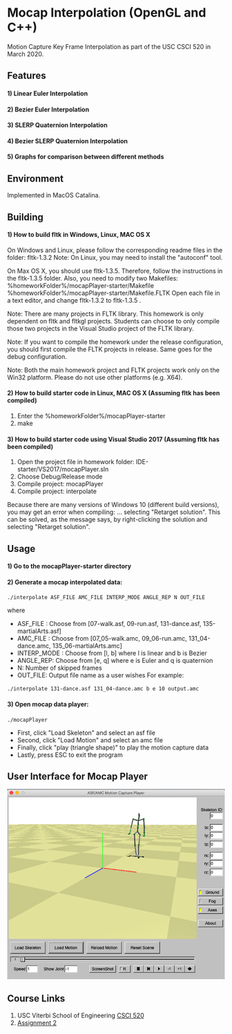 # Mocap Interpolation (OpenGL and C++)
Motion Capture Key Frame Interpolation as part of the USC CSCI 520 in March 2020.


## Features
#### 1) Linear Euler Interpolation
#### 2) Bezier Euler Interpolation
#### 3) SLERP Quaternion Interpolation
#### 4) Bezier SLERP Quaternion Interpolation
#### 5) Graphs for comparison between different methods


## Environment
Implemented in MacOS Catalina.


## Building
#### 1) How to build fltk in Windows, Linux, MAC OS X
On Windows and Linux, please follow the corresponding readme 
files in the folder: fltk-1.3.2
Note: On Linux, you may need to install the "autoconf" tool.

On Max OS X, you should use fltk-1.3.5. Therefore, follow
the instructions in the fltk-1.3.5 folder. Also, you need
to modify two Makefiles:
%homeworkFolder%/mocapPlayer-starter/Makefile
%homeworkFolder%/mocapPlayer-starter/Makefile.FLTK
Open each file in a text editor, and change fltk-1.3.2 to fltk-1.3.5 .

Note: There are many projects in FLTK library. This homework
is only dependent on fltk and fltkgl projects. Students can choose 
to only compile those two projects in the Visual Studio project 
of the FLTK library.

Note: If you want to compile the homework under the release 
configuration, you should first compile the FLTK projects in release. 
Same goes for the debug configuration.

Note: Both the main homework project and FLTK projects work only 
on the Win32 platform. Please do not use other platforms (e.g. X64).

#### 2) How to build starter code in Linux, MAC OS X (Assuming fltk has been compiled)
1) Enter the %homeworkFolder%/mocapPlayer-starter
2) make

#### 3) How to build starter code using Visual Studio 2017 (Assuming fltk has been compiled)
1) Open the project file in homework folder: IDE-starter/VS2017/mocapPlayer.sln
2) Choose Debug/Release mode
3) Compile project: mocapPlayer
4) Compile project: interpolate

Because there are many versions of Windows 10 (different build versions), 
you may get an error when compiling: ... selecting "Retarget solution". 
This can be solved, as the message says, by right-clicking the solution 
and selecting "Retarget solution".


## Usage
#### 1) Go to the mocapPlayer-starter directory

#### 2) Generate a mocap interpolated data:
```
./interpolate ASF_FILE AMC_FILE INTERP_MODE ANGLE_REP N OUT_FILE
```
where
- ASF_FILE :    Choose from [07-walk.asf, 09-run.asf, 131-dance.asf, 135-martialArts.asf]
- AMC_FILE :    Choose from [07_05-walk.amc, 09_06-run.amc, 131_04-dance.amc, 135_06-martialArts.amc]
- INTERP_MODE : Choose from [l, b] where l is linear and b is Bezier
- ANGLE_REP:    Choose from [e, q] where e is Euler and q is quaternion
- N:            Number of skipped frames
- OUT_FILE:     Output file name as a user wishes
For example:
```
./interpolate 131-dance.asf 131_04-dance.amc b e 10 output.amc
```

#### 3) Open mocap data player:
```
./mocapPlayer
```
- First, click "Load Skeleton" and select an asf file
- Second, click "Load Motion" and select an amc file
- Finally, click "play (triangle shape)" to play the motion capture data
- Lastly, press ESC to exit the program


## User Interface for Mocap Player
![Mocap Player](readme_content/gui.png)


## Course Links
1) USC Viterbi School of Engineering [CSCI 520](http://barbic.usc.edu/cs520-s20/)
2) [Assignment 2](http://barbic.usc.edu/cs520-s20/assign2/)

